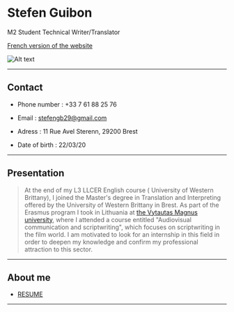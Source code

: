# **Stefen Guibon**
M2 Student Technical Writer/Translator


[French version of the website](index.md)

![Alt text](https://img.over-blog-kiwi.com/0/83/12/88/20151106/ob_f207c7_00001731-1280x768.JPG)

* * *

## Contact

* Phone number : +33 7 61 88 25 76
+ Email : stefengb29@gmail.com
- Adress : 11 Rue Avel Sterenn, 29200 Brest 
* Date of birth : 22/03/20

* * *

## Presentation
> At the end of my L3 LLCER English course ( University of Western Brittany), I joined the Master's degree in Translation and Interpreting offered by the University of Western Brittany in Brest. As part of the Erasmus program I took in Lithuania at [the Vytautas Magnus university](https://www.vdu.lt/en/), where I attended a course entitled "Audiovisual communication and scriptwriting", which focuses on scriptwriting in the film world. I am motivated to look for an internship in this field in order to deepen my knowledge and confirm my professional attraction to this sector.

* * *

## About me
* [ RESUME ](SG-Resume.pdf)

* * * 

